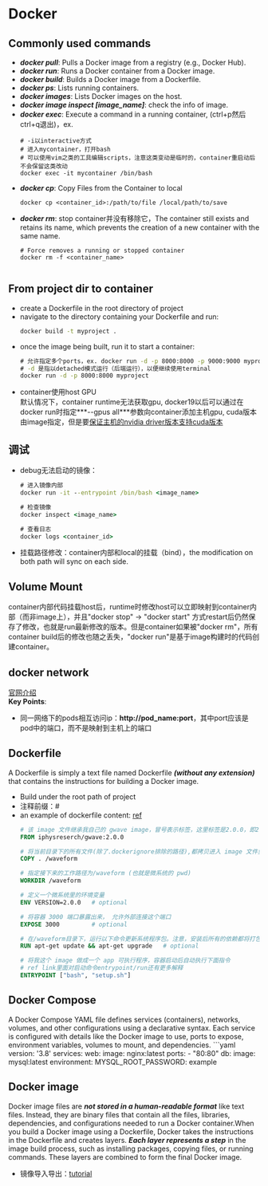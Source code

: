 # Docker


## Commonly used commands
* ***docker pull***: Pulls a Docker image from a registry (e.g., Docker Hub).
* ***docker run***: Runs a Docker container from a Docker image.
* ***docker build***: Builds a Docker image from a Dockerfile.
* ***docker ps***: Lists running containers.
* ***docker images***: Lists Docker images on the host.
* ***docker image inspect [image_name]***: check the info of image.
* ***docker exec***: Execute a command in a running container, (ctrl+p然后ctrl+q退出)，ex. 
    ```docker command
    # -i以interactive方式
    # 进入mycontainer，打开bash
    # 可以使用vim之类的工具编辑scripts，注意这类变动是临时的，container重启动后不会保留这类改动
    docker exec -it mycontainer /bin/bash
* ***docker cp***: Copy Files from the Container to local
    ``` docker command
    docker cp <container_id>:/path/to/file /local/path/to/save
* ***docker rm***: stop container并没有移除它，The container still exists and retains its name, which prevents the creation of a new container with the same name.
    ```docker command
    # Force removes a running or stopped container
    docker rm -f <container_name>


## From project dir to container
* create a Dockerfile in the root directory of project
* navigate to the directory containing your Dockerfile and run:
    ```cmd
    docker build -t myproject .
* once the image being built, run it to start a container:
    ```cmd
    # 允许指定多个ports，ex. docker run -d -p 8000:8000 -p 9000:9000 myproject
    # -d 是指以detached模式运行（后端运行），以便继续使用terminal
    docker run -d -p 8000:8000 myproject
* container使用host GPU
    <br>默认情况下，container runtime无法获取gpu, docker19以后可以通过在docker run时指定***--gpus all***参数向container添加主机gpu, cuda版本由image指定，但是要[保证主机的nvidia driver版本支持cuda版本](https://stackoverflow.com/questions/63960319/does-it-matter-if-the-version-of-cuda-on-docker-is-different-from-the-version-of)


## 调试
* debug无法启动的镜像：
    ```cmd
    # 进入镜像内部
    docker run -it --entrypoint /bin/bash <image_name>
    
    # 检查镜像
    docker inspect <image_name>

    # 查看日志
    docker logs <container_id>
* 挂载路径修改：container内部和local的挂载（bind），the modification on both path will sync on each side.


## Volume Mount
container内部代码挂载host后，runtime时修改host可以立即映射到container内部（而非image上），并且"docker stop" -> "docker start" 方式restart后仍然保存了修改，也就是run最新修改的版本。但是container如果被"docker rm"，所有container build后的修改也随之丢失，"docker run"是基于image构建时的代码创建container。


## docker network
[官网介绍](https://docs.docker.com/engine/tutorials/networkingcontainers/)<br>
**Key Points**:
* 同一网络下的pods相互访问ip：**http://pod_name:port**，其中port应该是pod中的端口，而不是映射到主机上的端口


## Dockerfile
A Dockerfile is simply a text file named Dockerfile ***(without any extension)*** that contains the instructions for building a Docker image.
* Build under the root path of project
* 注释前缀：#
* an example of dockerfile content: [ref](https://iphysresearch.github.io/blog/post/programing/docker-tutorial/)
    ```dockerfile
    # 该 image 文件继承我自己的 gwave image，冒号表示标签，这里标签是2.0.0，即2.0.0版本的 gwave。
    FROM iphysreserch/gwave:2.0.0

    # 将当前目录下的所有文件(除了.dockerignore排除的路径),都拷贝进入 image 文件里微系统的/waveform目录
    COPY . /waveform

    # 指定接下来的工作路径为/waveform (也就是微系统的 pwd)
    WORKDIR /waveform

    # 定义一个微系统里的环境变量
    ENV VERSION=2.0.0	# optional

    # 将容器 3000 端口暴露出来， 允许外部连接这个端口
    EXPOSE 3000			# optional

    # 在/waveform目录下，运行以下命令更新系统程序包。注意，安装后所有的依赖都将打包进入 image 文件
    RUN apt-get update && apt-get upgrade	# optional

    # 将我这个 image 做成一个 app 可执行程序，容器启动后自动执行下面指令
    # ref link里面对启动命令entrypoint/run还有更多解释
    ENTRYPOINT ["bash", "setup.sh"]


## Docker Compose
A Docker Compose YAML file defines services (containers), networks, volumes, and other configurations using a declarative syntax. Each service is configured with details like the Docker image to use, ports to expose, environment variables, volumes to mount, and dependencies.
    ```yaml
    version: '3.8'
    services:
        web:
            image: nginx:latest
            ports:
            - "80:80"
        db:
            image: mysql:latest
            environment:
            MYSQL_ROOT_PASSWORD: example
    

## Docker image
Docker image files are ***not stored in a human-readable format*** like text files. Instead, they are binary files that contain all the files, libraries, dependencies, and configurations needed to run a Docker container.When you build a Docker image using a Dockerfile, Docker takes the instructions in the Dockerfile and creates layers. ***Each layer represents a step*** in the image build process, such as installing packages, copying files, or running commands. These layers are combined to form the final Docker image.
* 镜像导入导出：[tutorial](https://www.hangge.com/blog/cache/detail_2411.html)